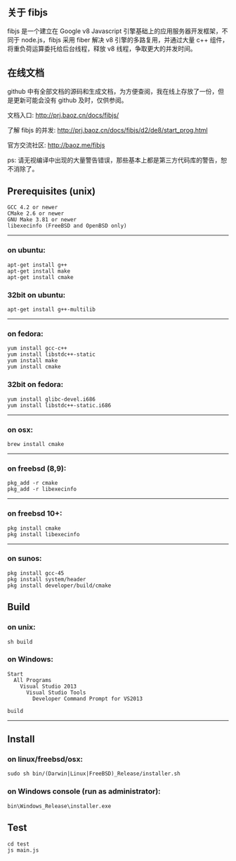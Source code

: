 ## 关于 fibjs

fibjs 是一个建立在 Google v8 Javascript 引擎基础上的应用服务器开发框架，不同于 node.js，fibjs 采用 fiber 解决 v8 引擎的多路复用，并通过大量 c++ 组件，将重负荷运算委托给后台线程，释放 v8 线程，争取更大的并发时间。

## 在线文档

github 中有全部文档的源码和生成文档，为方便查阅，我在线上存放了一份，但是更新可能会没有 github 及时，仅供参阅。

文档入口: http://prj.baoz.cn/docs/fibjs/

了解 fibjs 的并发: http://prj.baoz.cn/docs/fibjs/d2/de8/start_prog.html

官方交流社区: http://baoz.me/fibjs

ps: 请无视编译中出现的大量警告错误，那些基本上都是第三方代码库的警告，恕不消除了。

## Prerequisites (unix)

	GCC 4.2 or newer
	CMake 2.6 or newer
	GNU Make 3.81 or newer
	libexecinfo (FreeBSD and OpenBSD only)

----------------------------------
### on ubuntu:
	apt-get install g++
	apt-get install make
	apt-get install cmake

### 32bit on ubuntu:
	apt-get install g++-multilib

----------------------------------
### on fedora:
	yum install gcc-c++
	yum install libstdc++-static
	yum install make
	yum install cmake

### 32bit on fedora:
	yum install glibc-devel.i686
	yum install libstdc++-static.i686

----------------------------------
### on osx:
	brew install cmake

----------------------------------
### on freebsd (8,9):
	pkg_add -r cmake
	pkg_add -r libexecinfo

----------------------------------
### on freebsd 10+:
	pkg install cmake
	pkg install libexecinfo

----------------------------------
### on sunos:
	pkg install gcc-45
	pkg install system/header
	pkg install developer/build/cmake

## Build

### on unix:
	sh build

### on Windows:
	Start
	  All Programs
	    Visual Studio 2013
	      Visual Studio Tools
	        Developer Command Prompt for VS2013
	        
	build

----------------------------------

## Install

### on linux/freebsd/osx:
	sudo sh bin/(Darwin|Linux|FreeBSD)_Release/installer.sh

### on Windows console (run as administrator):
	bin\Windows_Release\installer.exe

## Test

	cd test
	js main.js
